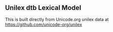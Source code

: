 Unilex dtb Lexical Model
----------------------

This is built directly from Unicode.org unilex data at
https://github.com/unicode-org/unilex

